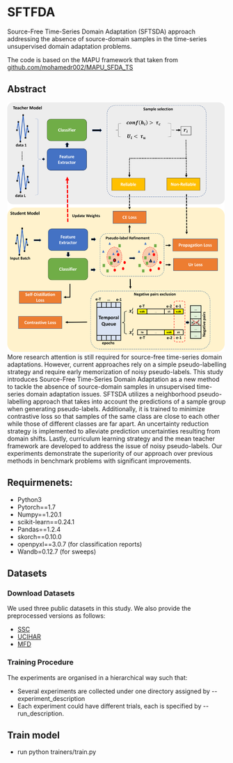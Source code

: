 # SFTFDA
Source-Free Time-Series Domain Adaptation (SFTSDA) approach addressing the absence of source-domain samples in the time-series unsupervised domain adaptation problems.

The code is based on the MAPU framework that taken from [github.com/mohamedr002/MAPU_SFDA_TS](https://github.com/mohamedr002/MAPU_SFDA_TS)

## Abstract
<img src="SFTSDA.png" width="500">
More research attention is still required for source-free time-series domain adaptations. However, current approaches rely on a simple pseudo-labelling strategy and require early memorization of noisy pseudo-labels. This study introduces Source-Free Time-Series Domain Adaptation as a new method to tackle the absence of source-domain samples in unsupervised time-series domain adaptation issues. SFTSDA utilizes a neighborhood pseudo-labelling approach that takes into account the predictions of a sample group when generating pseudo-labels. Additionally, it is trained to minimize contrastive loss so that samples of the same class are close to each other while those of different classes are far apart. An uncertainty reduction strategy is implemented to alleviate prediction uncertainties resulting from domain shifts. Lastly, curriculum learning strategy and the mean teacher framework are developed to address the issue of noisy pseudo-labels. Our experiments demonstrate the superiority of our approach over previous methods in benchmark problems with significant improvements.

## Requirmenets:
- Python3
- Pytorch==1.7
- Numpy==1.20.1
- scikit-learn==0.24.1
- Pandas==1.2.4
- skorch==0.10.0
- openpyxl==3.0.7 (for classification reports)
- Wandb=0.12.7 (for sweeps)

## Datasets
### Download Datasets
We used three public datasets in this study. We also provide the preprocessed versions as follows:
- [SSC](https://researchdata.ntu.edu.sg/dataset.xhtml?persistentId=doi:10.21979/N9/UD1IM9)
- [UCIHAR](https://researchdata.ntu.edu.sg/dataset.xhtml?persistentId=doi:10.21979/N9/0SYHTZ)
- [MFD](https://researchdata.ntu.edu.sg/dataset.xhtml?persistentId=doi:10.21979/N9/PU85XN)

### Training Procedure
The experiments are organised in a hierarchical way such that:
- Several experiments are collected under one directory assigned by --experiment_description
- Each experiment could have different trials, each is specified by --run_description.

## Train model
- run python trainers/train.py   

